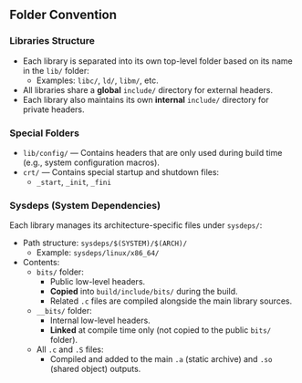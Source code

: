 ## Folder Convention

### Libraries Structure

- Each library is separated into its own top-level folder based on its name in the `lib/` folder:
  - Examples: `libc/`, `ld/`, `libm/`, etc.
- All libraries share a **global** `include/` directory for external headers.
- Each library also maintains its own **internal** `include/` directory for private headers.

### Special Folders

- `lib/config/` — Contains headers that are only used during build time (e.g., system configuration macros).
- `crt/` — Contains special startup and shutdown files:
  - `_start`, `_init`, `_fini`

### Sysdeps (System Dependencies)

Each library manages its architecture-specific files under `sysdeps/`:

- Path structure: `sysdeps/$(SYSTEM)/$(ARCH)/`
  - Example: `sysdeps/linux/x86_64/`
- Contents:
  - `bits/` folder:
    - Public low-level headers.
    - **Copied** into `build/include/bits/` during the build.
    - Related `.c` files are compiled alongside the main library sources.
  - `__bits/` folder:
    - Internal low-level headers.
    - **Linked** at compile time only (not copied to the public `bits/` folder).
  - All `.c` and `.S` files:
    - Compiled and added to the main `.a` (static archive) and `.so` (shared object) outputs.
